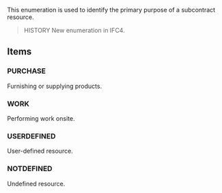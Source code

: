 This enumeration is used to identify the primary purpose of a subcontract resource.

<!-- end of short definition -->


> HISTORY New enumeration in IFC4.

## Items

### PURCHASE
Furnishing or supplying products.

### WORK
Performing work onsite.

### USERDEFINED
User-defined resource.

### NOTDEFINED
Undefined resource.
